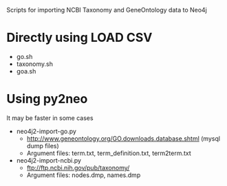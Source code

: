 Scripts for importing NCBI Taxonomy and GeneOntology data to Neo4j

# Directly using LOAD CSV

* go.sh
* taxonomy.sh
* goa.sh


# Using py2neo

It may be faster in some cases

* neo4j2-import-go.py
    * http://www.geneontology.org/GO.downloads.database.shtml (mysql dump files)
	* Argument files: term.txt, term_definition.txt, term2term.txt
* neo4j2-import-ncbi.py
	* ftp://ftp.ncbi.nih.gov/pub/taxonomy/
	* Argument files: nodes.dmp, names.dmp


